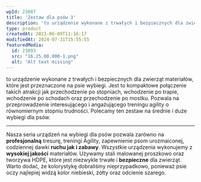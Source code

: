 ```yaml
---
wpId: 23087
title: 'Zestaw dla psów 3'
description: 'to urządzenie wykonane z trwałych i bezpiecznych dla zwierząt materiałów, które jest przeznaczone na psie wybiegi. Jest to kompaktowe połączenie takich atrakcji jak przechodzenie po stopniach, wchodzenie po trapie, wchodzenie po schodach oraz przechodzenie po mostku. Pozwala na przeprowadzenie interesującego i angażującego treningu agility o równomiernym stopniu trudności. Polecamy ten zestaw na średnie i duże ...'
type: product
createdAt: 2023-06-09T11:16:17
modifiedAt: 2024-07-31T15:55:55
featuredMedia:
  id: 23093
  src: "16.25.00.000-1.png"
  alt: "Alt text missing"
---
```



to urządzenie wykonane z trwałych i bezpiecznych dla zwierząt materiałów, które jest przeznaczone na psie wybiegi. Jest to kompaktowe połączenie takich atrakcji jak przechodzenie po stopniach, wchodzenie po trapie, wchodzenie po schodach oraz przechodzenie po mostku. Pozwala na przeprowadzenie interesującego i angażującego treningu agility o równomiernym stopniu trudności. Polecamy ten zestaw na średnie i duże wybiegi dla psów.

* * *

Nasza seria urządzeń na wybiegi dla psów pozwala zarówno na **profesjonalną** tresurę, treningi Agility, zapewnienie psom urozmaiconej, codziennej dawki **ruchu jak i zabawy**. Wszystkie urządzenia wykonujemy z **wysokiej jakości** materiałów. Używamy stali malowanej proszkowo oraz tworzywa HDPE, które jest niezwykle trwałe i **bezpieczne** dla zwierząt. Warto dodać, że kolorystykę dobraliśmy nieprzypadkowo, ponieważ psie oczy najlepiej widzą kolor niebieski, żółty oraz odcienie szarego.